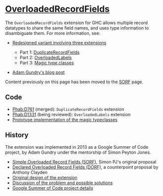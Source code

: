 # [OverloadedRecordFields](records/overloaded-record-fields)



The `OverloadedRecordFields` extension for GHC allows multiple record datatypes to share the same field names, and uses type information to disambiguate them. For more information, see:


- [Redesigned variant involving three extensions](records/overloaded-record-fields/redesign)

  - Part 1: [DuplicateRecordFields](records/overloaded-record-fields/duplicate-record-fields)
  - Part 2: [OverloadedLabels](records/overloaded-record-fields/overloaded-labels)
  - Part 3: [Magic type classes](records/overloaded-record-fields/magic-classes)
- [
  Adam Gundry's blog post](http://www.well-typed.com/blog/2015/03/overloadedrecordfields-revived/)


Content previously on this page has been moved to the [SORF](records/overloaded-record-fields/sorf) page.


## Code


- [
  Phab:D761](https://phabricator.haskell.org/D761) (merged): `DuplicateRecordFields` extension
- [
  Phab:D1331](https://phabricator.haskell.org/D1331) (being reviewed): `OverloadedLabels` extension
- [
  Prototype implementation of the magic typeclasses](https://github.com/adamgundry/records-prototype)

## History



The extension was implemented in 2013 as a Google Summer of Code project, by Adam Gundry under the mentorship of Simon Peyton Jones.


- [Simple Overloaded Record Fields (SORF)](records/overloaded-record-fields/sorf), Simon PJ's original proposal
- [Declared Overloaded Record Fields (DORF)](records/declared-overloaded-record-fields), a counterpoint proposal by Anthony Clayden
- [Original design of the extension](records/overloaded-record-fields/design)
- [Discussion of the problem and possible solutions](records)
- [
  Google Summer of Code project details](http://www.google-melange.com/gsoc/project/google/gsoc2013/adamgundry/4766932662222848)
